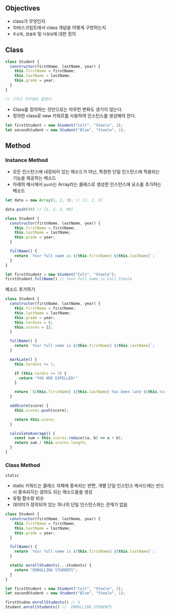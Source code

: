 ## Objectives

- class가 무엇인지
- 자바스크립트에서 class 개념을 어떻게 구현하는지
- `추상화`, `캡슐화` 및 `다형성`에 대한 정의

## Class

```javascript
class Student {
  constructor(firstName, lastName, year) {
    this.firstName = firstName;
    this.lastName = lastName;
    this.grade = year;
  }
}

// 그리고 아무일도 없었다.
```

- Class를 정의하는 것만으로는 아무런 변화도 생기지 않는다.
- 정의한 class로 new 키워르를 사용하여 인스턴스를 생성해야 한다.

```javascript
let firstStudent = new Student("Colt", "Steele", 3);
let secondStudent = new Student("Blue", "Steele", 1);
```

## Method

### Instance Method

- 모든 인스턴스에 내장되어 있는 메소드가 아닌, 특정한 단일 인스턴스에 적용되는 기능을 제공하는 메소드
- 아래의 예시에서 `push`는 Array라는 클래스로 생성한 인스턴스에 요소를 추가하는 메소드

```javascript
let data = new Array(1, 2, 3); // [1, 2, 3]

data.push(99) // [1, 2, 3, 99]
```

```javascript
class Student {
  constructor(firstName, lastName, year) {
    this.firstName = firstName;
    this.lastName = lastName;
    this.grade = year;
  }

  fullName() {
    return `Your full name is ${this.firstName} ${this.lastName}`;
  }
}

let firstStudent = new Student("Colt", "Steele");
firstStudent.fullName() // Your full name is Colt Steele
```

메소드 추가하기

```javascript
class Student {
  constructor(firstName, lastName, year) {
    this.firstName = firstName;
    this.lastName = lastName;
    this.grade = year;
    this.tardies = 0;
    this.scores = [];
  }

  fullName() {
    return `Your full name is ${this.firstName} ${this.lastName}`;
  }

  markLate() {
    this.tardies += 1;

    if (this.tardis >= 3) {
      return "YOU ARE EXPELLED!"
    }

    return `${this.firstName} ${this.lastName} has been late ${this.tardies} times`;
  }

  addScore(score) {
    this.scores.push(score);

    return this.score;
  }

  calculateAverage() {
    const sum = this.scores.reduce((a, b) => a + b);
    return sum / this.scores.length;
  }
}
```

### Class Method

`static`

- static 키워드는 클래스 자체에 종속되는 반면, 개별 단일 인스턴스 메서드에는 반드시 종속되지는 않아도 되는 메소드들을 생성
- 유틸 함수랑 비슷
- 데이터가 정의되어 있는 하나의 단일 인스턴스와는 관계가 없음

```javascript
class Student {
  constructor(firstName, lastName, year) {
    this.firstName = firstName;
    this.lastName = lastName;
    this.grade = year;
  }

  fullName() {
    return `Your full name is ${this.firstName} ${this.lastName}`;
  }

  static enrollStudents(...students) {
    return "ENROLLING STUDENTS";
  } 
}

let firstStudent = new Student("Colt", "Steele", 3);
let secondStudent = new Student("Blue", "Steele", 1);

firstStudne.enrollStudents() // X
Student.enrollStudents() //  ENROLLING STUDENTS
```